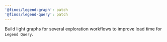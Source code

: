 ```yaml
---
'@finos/legend-graph': patch
'@finos/legend-query': patch
---
```


Build light graphs for several exploration workflows to improve load time for `Legend Query`.
